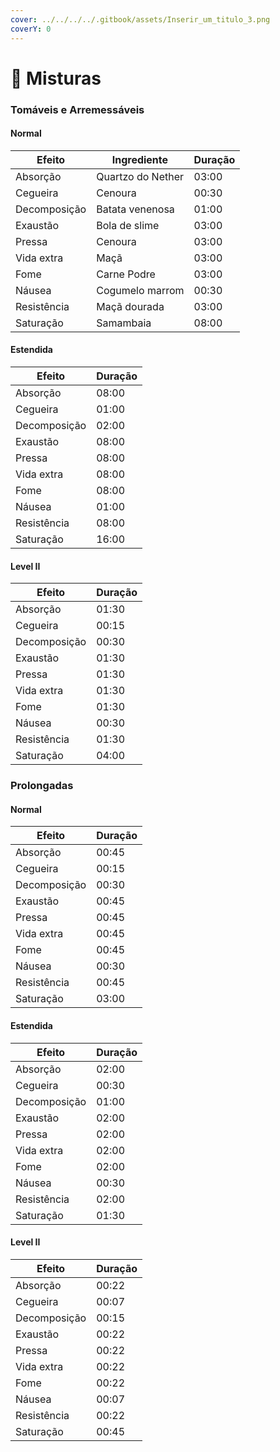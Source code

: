 ```yaml
---
cover: ../../../../.gitbook/assets/Inserir_um_titulo_3.png
coverY: 0
---
```


# 🥄 Misturas

### Tomáveis e Arremessáveis

#### Normal

| Efeito       | Ingrediente       | Duração |
| ------------ | ----------------- | ------- |
| Absorção     | Quartzo do Nether | 03:00   |
| Cegueira     | Cenoura           | 00:30   |
| Decomposição | Batata venenosa   | 01:00   |
| Exaustão     | Bola de slime     | 03:00   |
| Pressa       | Cenoura           | 03:00   |
| Vida extra   | Maçã              | 03:00   |
| Fome         | Carne Podre       | 03:00   |
| Náusea       | Cogumelo marrom   | 00:30   |
| Resistência  | Maçã dourada      | 03:00   |
| Saturação    | Samambaia         | 08:00   |

#### Estendida

| Efeito       | Duração |
| ------------ | ------- |
| Absorção     | 08:00   |
| Cegueira     | 01:00   |
| Decomposição | 02:00   |
| Exaustão     | 08:00   |
| Pressa       | 08:00   |
| Vida extra   | 08:00   |
| Fome         | 08:00   |
| Náusea       | 01:00   |
| Resistência  | 08:00   |
| Saturação    | 16:00   |

#### Level II

| Efeito       | Duração |
| ------------ | ------- |
| Absorção     | 01:30   |
| Cegueira     | 00:15   |
| Decomposição | 00:30   |
| Exaustão     | 01:30   |
| Pressa       | 01:30   |
| Vida extra   | 01:30   |
| Fome         | 01:30   |
| Náusea       | 00:30   |
| Resistência  | 01:30   |
| Saturação    | 04:00   |

### Prolongadas

#### Normal

| Efeito       | Duração |
| ------------ | ------- |
| Absorção     | 00:45   |
| Cegueira     | 00:15   |
| Decomposição | 00:30   |
| Exaustão     | 00:45   |
| Pressa       | 00:45   |
| Vida extra   | 00:45   |
| Fome         | 00:45   |
| Náusea       | 00:30   |
| Resistência  | 00:45   |
| Saturação    | 03:00   |

#### Estendida

| Efeito       | Duração |
| ------------ | ------- |
| Absorção     | 02:00   |
| Cegueira     | 00:30   |
| Decomposição | 01:00   |
| Exaustão     | 02:00   |
| Pressa       | 02:00   |
| Vida extra   | 02:00   |
| Fome         | 02:00   |
| Náusea       | 00:30   |
| Resistência  | 02:00   |
| Saturação    | 01:30   |

#### Level II

| Efeito       | Duração |
| ------------ | ------- |
| Absorção     | 00:22   |
| Cegueira     | 00:07   |
| Decomposição | 00:15   |
| Exaustão     | 00:22   |
| Pressa       | 00:22   |
| Vida extra   | 00:22   |
| Fome         | 00:22   |
| Náusea       | 00:07   |
| Resistência  | 00:22   |
| Saturação    | 00:45   |
